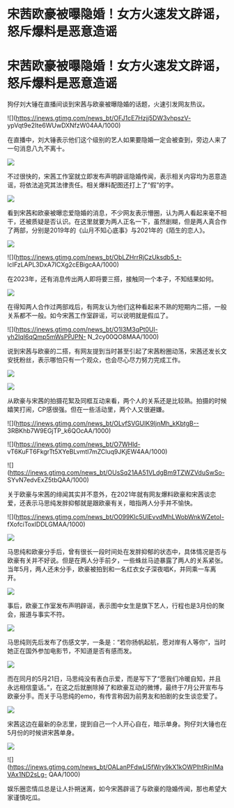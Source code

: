 # 宋茜欧豪被曝隐婚！女方火速发文辟谣，怒斥爆料是恶意造谣

# 宋茜欧豪被曝隐婚！女方火速发文辟谣，怒斥爆料是恶意造谣

狗仔刘大锤在直播间谈到宋茜与欧豪被曝隐婚的话题，火速引发网友热议。

![](https://inews.gtimg.com/news_bt/OFJ1cE7Hzjj5DW3vhpszV-
ypVqt9e2Ite6WUwDXNfzW04AA/1000)

在直播中，刘大锤表示他们这个级别的艺人如果要隐婚一定会被查到，旁边人来了一句消息八九不离十。

![](https://inews.gtimg.com/news_bt/OEkrKCPr5fsQ4oKgMK_bbn6ilZBktWYB1d25XaK0odAU0AA/1000)

不过很快的，宋茜工作室就立即发布声明辟谣隐婚传闻，表示相关内容均为恶意造谣，将依法追究其法律责任。相关爆料配图还打上了“假”的字。

![](https://inews.gtimg.com/news_bt/OyjiIzGGuPrwbRSVvNJyia623Fg0w1cDnqc50uWoZgYzsAA/1000)

看到宋茜和欧豪被曝恋爱隐婚的消息，不少网友表示懵圈，认为两人看起来毫不相干，还被质疑是否认识。在这里就要为两人正名一下，虽然剧糊，但是两人真合作了两部，分别是2019年的《山月不知心底事》与2021年的《陌生的恋人》。

![](https://inews.gtimg.com/news_bt/OQKLlu_F86RHY3mQSPmFrQD7Q4e1Ek82uTrgxeolNnL90AA/1000)

![](https://inews.gtimg.com/news_bt/ObLZHrrRjCzUksdb5_t-
lcIFzLAPL3DxA7ICXg2cEBigcAA/1000)

在2023年，还有消息传出两人即将要三搭，接触同一个本子，不知结果如何。

![](https://inews.gtimg.com/news_bt/O08510NDnFszL7-WTHooYCE0bzlDLRi7qtnvr6B3aJqE4AA/1000)

在得知两人合作过两部戏后，有网友认为他们这种看起来不熟的短期内二搭，一般关系都不一般。如今宋茜工作室辟谣，可以说明就是假瓜了。

![](https://inews.gtimg.com/news_bt/O1I3M3qPt0Ul-yh2IqI6qQmp5mWsPPJPN-
N_2cy00QO8MAA/1000)

说到宋茜与欧豪的二搭，有网友提到当时甚至引起了宋茜粉圈动荡，宋茜还发长文安抚粉丝，表示哪怕只有一个观众，也会尽心尽力努力完成工作。

![](https://inews.gtimg.com/news_bt/OXoOc9FIn2Cbeeeqg__-B8rXxgX5U5mgOsLJpfzGUoqHIAA/1000)

![](https://inews.gtimg.com/news_bt/OeWYwvaXE7fBhfCPVWTIEBAmZEUbFgsg7wNNmAwwmLBcEAA/1000)

从欧豪与宋茜的拍摄花絮及同框互动来看，两个人的关系还是比较熟。拍摄的时候嬉笑打闹，CP感很强。但在一些活动里，两个人又很避嫌。

![](https://inews.gtimg.com/news_bt/OLvfSVGUIK9IjnMh_kKbtgB--
3RBKhb7W9EGjTP_k6QOcAA/1000)

![](https://inews.gtimg.com/news_bt/O7WHld-
vT6KuFT6FkgrTt5XYeBLvmtI7mZCluq9JKjEW4AA/1000)

![](https://inews.gtimg.com/news_bt/OUsSq21AA51VLdgBm9TZWZVduSwSo-
SYvN7edvExZ5tbQAA/1000)

关于欧豪与宋茜的绯闻其实并不意外，在2021年就有网友爆料欧豪和宋茜谈恋爱，还表示马思纯发胖抑郁就是跟欧豪有关，暗指两人分手并不愉快。

![](https://inews.gtimg.com/news_bt/O099Klc5UlEvvdMhLWobWnkWZetoI-
fXofciToxIDDLGMAA/1000)

![](https://inews.gtimg.com/news_bt/OMRcnZwK2ZXqMvJ3W30hLqntyW0UwjYyxBMPIXnWPeCsQAA/1000)

马思纯和欧豪分手后，曾有很长一段时间处在发胖抑郁的状态中，具体情况是否与欧豪有关并不好说。但是在两人分手前夕，一些蛛丝马迹暴露了两人的关系紧张。当年5月，两人还未分手，欧豪被拍到和一名红衣女子深夜唱K，并同乘一车离开。

![](https://inews.gtimg.com/news_bt/O085BpEjTY8V57X-beo53QKrsioE03EXlnF32-b9L21MkAA/1000)

事后，欧豪工作室发布声明辟谣，表示图中女生是旗下艺人，行程也是3月份的聚会，报道与事实不符。

![](https://inews.gtimg.com/news_bt/Oic4c_31ajOLkGtV_gmF9CX6juLbTfOza8SlDCvrTwZREAA/1000)

马思纯则先后发布了伤感文学，一条是：“若你扬帆起航，愿对岸有人等你”，当时她正在国外参加电影节，不知道是否有感而发。

![](https://inews.gtimg.com/news_bt/OZAX3r3BaS2yMneyxPoRa9m3syzBRAJL8hI6UIiKYQhBYAA/1000)

而在同月的5月21日，马思纯没有表白示爱，而是写下了“愿我们冷暖自知，并且永远相信童话。”，在这之后就删除掉了和欧豪互动的微博，最终于7月公开宣布与欧豪分手。而关于马思纯的emo，有传言称因为前男友和拍剧的女生谈恋爱了。

![](https://inews.gtimg.com/news_bt/OEwKBj3dXUEX4RSNsTxvXBDziJrhXYqNYS1GnEqBs4kl8AA/1000)

宋茜这边在最新的杂志里，提到自己一个人开心自在，暗示单身。狗仔刘大锤也在5月份的时候讲宋茜单身。

![](https://inews.gtimg.com/news_bt/OKoFxu6E02tASdwBkiwA6kusA4sVISpixkoN4awgPlnFgAA/1000)

![](https://inews.gtimg.com/news_bt/OALanPFdwLl5fWry9kX1kOWPlhtRjnIMaVAx1ND2sLg-
QAA/1000)

娱乐圈恋情瓜总是让人扑朔迷离，如今宋茜辟谣了与欧豪的隐婚传闻，那也希望大家谨慎吃瓜。


